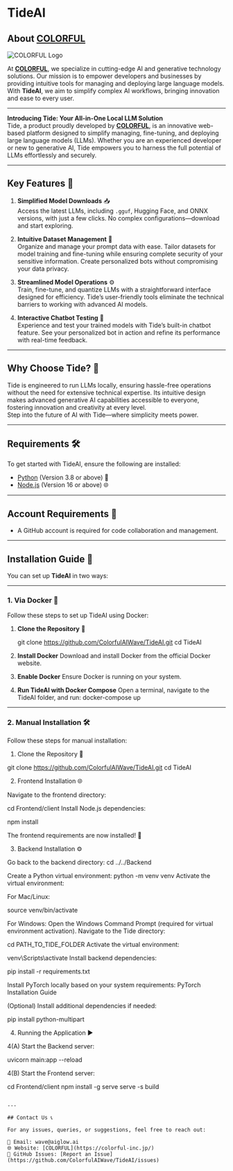 # TideAI

## About [COLORFUL](https://colorful-inc.jp/)

![COLORFUL Logo](https://colorful-inc.jp/wp-content/themes/Colorful-2024/img/logo.svg)

At **[COLORFUL](https://colorful-inc.jp/)**, we specialize in cutting-edge AI and generative technology solutions. Our mission is to empower developers and businesses by providing intuitive tools for managing and deploying large language models. With **TideAI**, we aim to simplify complex AI workflows, bringing innovation and ease to every user.

---

**Introducing Tide: Your All-in-One Local LLM Solution**  
Tide, a product proudly developed by **[COLORFUL](https://colorful-inc.jp/)**, is an innovative web-based platform designed to simplify managing, fine-tuning, and deploying large language models (LLMs). Whether you are an experienced developer or new to generative AI, Tide empowers you to harness the full potential of LLMs effortlessly and securely.

---

## Key Features 🚀

1. **Simplified Model Downloads** 📥  
   Access the latest LLMs, including `.gguf`, Hugging Face, and ONNX versions, with just a few clicks. No complex configurations—download and start exploring.

2. **Intuitive Dataset Management** 📂  
   Organize and manage your prompt data with ease. Tailor datasets for model training and fine-tuning while ensuring complete security of your sensitive information. Create personalized bots without compromising your data privacy.

3. **Streamlined Model Operations** ⚙️  
   Train, fine-tune, and quantize LLMs with a straightforward interface designed for efficiency. Tide’s user-friendly tools eliminate the technical barriers to working with advanced AI models.

4. **Interactive Chatbot Testing** 💬  
   Experience and test your trained models with Tide’s built-in chatbot feature. See your personalized bot in action and refine its performance with real-time feedback.

---

## Why Choose Tide? 🌟

Tide is engineered to run LLMs locally, ensuring hassle-free operations without the need for extensive technical expertise. Its intuitive design makes advanced generative AI capabilities accessible to everyone, fostering innovation and creativity at every level.  
Step into the future of AI with Tide—where simplicity meets power.

---

## Requirements 🛠️

To get started with TideAI, ensure the following are installed:

- [Python](https://www.python.org/) (Version 3.8 or above) 🐍
- [Node.js](https://nodejs.org/en) (Version 16 or above) 🌐

---

## Account Requirements 🔐

- A GitHub account is required for code collaboration and management.

---

## Installation Guide 📖

You can set up **TideAI** in two ways:

---

### 1. Via Docker 🐳

Follow these steps to set up TideAI using Docker:

1. **Clone the Repository** 📂

   git clone https://github.com/ColorfulAIWave/TideAI.git
   cd TideAI

2. **Install Docker**
   Download and install Docker from the official Docker website.

3. **Enable Docker**
   Ensure Docker is running on your system.
4. **Run TideAI with Docker Compose**
   Open a terminal, navigate to the TideAI folder, and run:
   docker-compose up

---

### 2. Manual Installation 🛠️

Follow these steps for manual installation:

1. Clone the Repository 📂

git clone https://github.com/ColorfulAIWave/TideAI.git
cd TideAI

2. Frontend Installation 🌐

Navigate to the frontend directory:

cd Frontend/client
Install Node.js dependencies:

npm install

The frontend requirements are now installed! 🎉

3. Backend Installation ⚙️

Go back to the backend directory:
cd ../../Backend

Create a Python virtual environment:
python -m venv venv
Activate the virtual environment:

For Mac/Linux:

source venv/bin/activate

For Windows:
Open the Windows Command Prompt (required for virtual environment activation).
Navigate to the Tide directory:

cd PATH_TO_TIDE_FOLDER
Activate the virtual environment:

venv\Scripts\activate
Install backend dependencies:

pip install -r requirements.txt

Install PyTorch locally based on your system requirements:
PyTorch Installation Guide

(Optional) Install additional dependencies if needed:

pip install python-multipart

4. Running the Application ▶️

4(A) Start the Backend server:

uvicorn main:app --reload

4(B) Start the Frontend server:

cd Frontend/client
npm install -g serve
serve -s build

```

---

## Contact Us 📞

For any issues, queries, or suggestions, feel free to reach out:

📧 Email: wave@aiglow.ai
🌐 Website: [COLORFUL](https://colorful-inc.jp/)
🐞 GitHub Issues: [Report an Issue](https://github.com/ColorfulAIWave/TideAI/issues)
```
